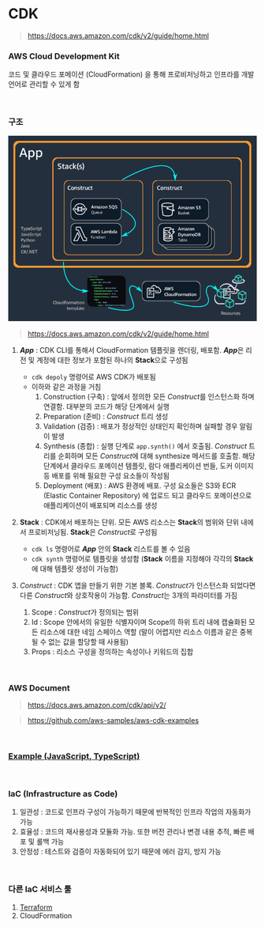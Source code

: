 CDK
===
>https://docs.aws.amazon.com/cdk/v2/guide/home.html

### AWS Cloud Development Kit
코드 및 클라우드 포메이션 (CloudFormation) 을 통해 프로비저닝하고 인프라를 개발 언어로 관리할 수 있게 함

<br>

### 구조
<img src="./AppStacks.png">

>https://docs.aws.amazon.com/cdk/v2/guide/home.html

1. ***App*** : CDK CLI를 통해서 CloudFormation 템플릿을 렌더링, 배포함. ***App***은 리전 및 계정에 대한 정보가 포함된 하나의 **Stack**으로 구성됨
    * `cdk depoly` 명령어로 AWS CDK가 배포됨
    * 이하와 같은 과정을 거침
      1. Construction (구축) : 앞에서 정의한 모든 *Construct*를 인스턴스화 하며 연결함. 대부분의 코드가 해당 단계에서 실행
      1. Preparation (준비) : *Construct* 트리 생성
      1. Validation (검증) : 배포가 정상적인 상태인지 확인하며 실패할 경우 알림이 발생
      1. Synthesis (종합) : 실행 단계로 `app.synth()` 에서 호출됨. *Construct* 트리를 순회하며 모든 *Construct*에 대해 synthesize 메서드를 호출함. 해당 단계에서 클라우드 포메이션 템플릿, 람다 애플리케이션 번들, 도커 이미지 등 배포를 위해 필요한 구성 요소들이 작성됨
      1. Deployment (배포) : AWS 환경에 배포. 구성 요소들은 S3와 ECR (Elastic Container Repository) 에 업로드 되고 클라우드 포메이션으로 애플리케이션이 배포되며 리소스를 생성


1. **Stack** : CDK에서 배포하는 단위. 모든 AWS 리소스는 **Stack**의 범위와 단위 내에서 프로비저닝됨. **Stack**은 *Construct*로 구성됨
    * `cdk ls` 명령어로 ***App*** 안의 **Stack** 리스트를 볼 수 있음
    * `cdk synth` 명령어로 템플릿을 생성함 (**Stack** 이름을 지정해야 각각의 **Stack**에 대해 템플릿 생성이 가능함)

1. *Construct* : CDK 앱을 만들기 위한 기본 블록. *Construct*가 인스턴스화 되었다면 다른 *Construct*와 상호작용이 가능함. *Construct*는 3개의 파라미터를 가짐
    1. Scope : *Construct*가 정의되는 범위
    1. Id : Scope 안에서의 유일한 식별자이며 Scope의 하위 트리 내에 캡슐화된 모든 리소스에 대한 네임 스페이스 역할 (말이 어렵지만 리소스 이름과 같은 중복될 수 없는 값을 할당할 때 사용됨)
    1. Props : 리소스 구성을 정의하는 속성이나 키워드의 집합

<br>

### AWS Document
>https://docs.aws.amazon.com/cdk/api/v2/

>https://github.com/aws-samples/aws-cdk-examples

<br>

### [Example (JavaScript, TypeScript)](./example/README.md)

<br>

### IaC (Infrastructure as Code)
1. 일관성 : 코드로 인프라 구성이 가능하기 때문에 반복적인 인프라 작업의 자동화가 가능
1. 효율성 : 코드의 재사용성과 모듈화 가능. 또한 버전 관리나 변경 내용 추적, 빠른 배포 및 롤백 가능
1. 안정성 : 테스트와 검증이 자동화되어 있기 때문에 에러 감지, 방지 가능

<br>

### 다른 IaC 서비스 툴
1. [Terraform](../../terraform/README.md)
1. CloudFormation

<br>
